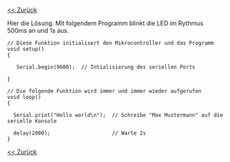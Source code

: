 [<< Zurück](README.md)

Hier die Lösung. Mit folgendem Programm blinkt die LED im Rythmus 500ms an und 1s aus.

```
// Diese Funktion initialisert den Mikrocontroller und das Programm
void setup()
{

   Serial.begin(9600);  // Intialisierung des seriellen Ports

}

// Die folgende Funktion wird immer und immer wieder aufgerufen
void loop() 
{

  Serial.print("Hello world\n");  // Schreibe "Max Mustermann" auf die serielle Konsole

  delay(2000);                    // Warte 2s
}
```

[<< Zurück](README.md)